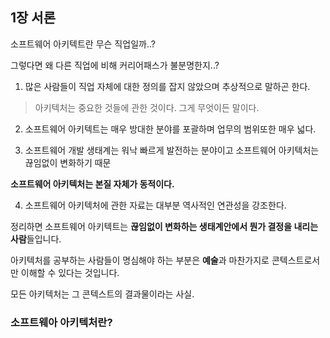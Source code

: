 ## 1장 서론

소프트웨어 아키텍트란 무슨 직업일까..?

그렇다면 왜 다른 직업에 비해 커리어패스가 불분명한지..?

1. 많은 사람들이 직업 자체에 대한 정의를 잡지 않았으며 추상적으로 말하곤 한다.  

> 아키텍처는 중요한 것들에 관한 것이다. 그게 무엇이든 말이다.

2. 소프트웨어 아키텍트는 매우 방대한 분야를 포괄하며 업무의 범위또한 매우 넓다.  

3. 소프트웨어 개발 생태계는 워낙 빠르게 발전하는 분야이고 소프트웨어 아키텍처는 끊임없이 변화하기 때문

**소프트웨어 아키텍처는 본질 자체가 동적이다.**

4. 소프트웨어 아키텍처에 관한 자료는 대부분 역사적인 연관성을 강조한다.

정리하면 소프트웨어 아키텍트는 **끊임없이 변화하는 생태계안에서 뭔가 결정을 내리는 사람**들입니다.

아키텍처를 공부하는 사람들이 명심해야 하는 부분은 **예술**과 마찬가지로 콘텍스트로서만 이해할 수 있다는 것입니다.  

모든 아키텍처는 그 콘텍스트의 결과물이라는 사실.

### 소프트웨아 아키텍처란?

